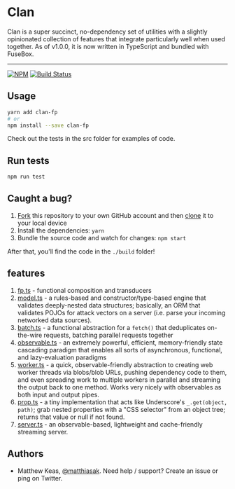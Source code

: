 # Clan

Clan is a super succinct, no-dependency set of utilities with a slightly opinionated collection of features that integrate particularly well when used together. As of v1.0.0, it is now written in TypeScript and bundled with FuseBox.

---

[![NPM](https://nodei.co/npm/clan-fp.png)](https://nodei.co/npm/clan-fp/)
[![Build Status](https://travis-ci.org/matthiasak/clan.svg?branch=master)](https://travis-ci.org/matthiasak/clan)

## Usage

```sh
yarn add clan-fp
# or
npm install --save clan-fp
```

Check out the tests in the src folder for examples of code.

## Run tests

```sh
npm run test
```

## Caught a bug?

1. [Fork](https://help.github.com/articles/fork-a-repo/) this repository to your own GitHub account and then [clone](https://help.github.com/articles/cloning-a-repository/) it to your local device
2. Install the dependencies: `yarn`
3. Bundle the source code and watch for changes: `npm start`

After that, you'll find the code in the `./build` folder!

## features

1. [fp.ts](src/fp.ts) - functional composition and transducers
2. [model.ts](src/model.ts) - a rules-based and constructor/type-based engine that validates deeply-nested data structures; basically, an ORM that validates POJOs for attack vectors on a server (i.e. parse your incoming networked data sources).
3. [batch.ts](src/batch.ts) - a functional abstraction for a `fetch()` that deduplicates on-the-wire requests, batching parallel requests together
4. [observable.ts](src/observable.ts) - an extremely powerful, efficient, memory-friendly state cascading paradigm that enables all sorts of asynchronous, functional, and lazy-evaluation paradigms
5. [worker.ts](src/worker.ts) - a quick, observable-friendly abstraction to creating web worker threads via blobs/blob URLs, pushing dependency code to them, and even spreading work to multiple workers in parallel and streaming the output back to one method. Works very nicely with observables as both input and output pipes.
6. [prop.ts](src/worker.ts) - a tiny implementation that acts like Underscore's `_.get(object, path)`; grab nested properties with a "CSS selector" from an object tree; returns that value or null if not found.
7. [server.ts](src/server.ts) - an observable-based, lightweight and cache-friendly streaming server.

## Authors

- Matthew Keas, [@matthiasak](https://twitter.com/@matthiasak). Need help / support? Create an issue or ping on Twitter.
